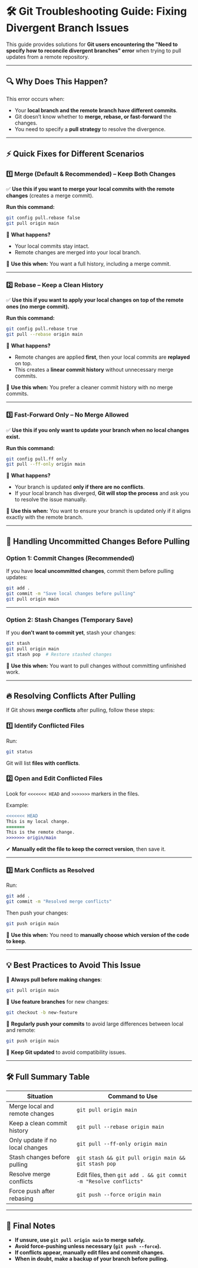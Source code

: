# **🛠 Git Troubleshooting Guide: Fixing Divergent Branch Issues**  

This guide provides solutions for **Git users encountering the "Need to specify how to reconcile divergent branches" error** when trying to pull updates from a remote repository.  

---  

## **🔍 Why Does This Happen?**  
This error occurs when:  
- Your **local branch and the remote branch have different commits**.  
- Git doesn’t know whether to **merge, rebase, or fast-forward** the changes.  
- You need to specify a **pull strategy** to resolve the divergence.  

---

## **⚡ Quick Fixes for Different Scenarios**  

### **1️⃣ Merge (Default & Recommended) – Keep Both Changes**  
✅ **Use this if you want to merge your local commits with the remote changes** (creates a merge commit).  

**Run this command:**  
```sh
git config pull.rebase false
git pull origin main
```
📝 **What happens?**  
- Your local commits stay intact.  
- Remote changes are merged into your local branch.  

📌 **Use this when:** You want a full history, including a merge commit.  

---

### **2️⃣ Rebase – Keep a Clean History**  
✅ **Use this if you want to apply your local changes on top of the remote ones (no merge commit).**  

**Run this command:**  
```sh
git config pull.rebase true
git pull --rebase origin main
```
📝 **What happens?**  
- Remote changes are applied **first**, then your local commits are **replayed** on top.  
- This creates a **linear commit history** without unnecessary merge commits.  

📌 **Use this when:** You prefer a cleaner commit history with no merge commits.  

---

### **3️⃣ Fast-Forward Only – No Merge Allowed**  
✅ **Use this if you only want to update your branch when no local changes exist.**  

**Run this command:**  
```sh
git config pull.ff only
git pull --ff-only origin main
```
📝 **What happens?**  
- Your branch is updated **only if there are no conflicts**.  
- If your local branch has diverged, **Git will stop the process** and ask you to resolve the issue manually.  

📌 **Use this when:** You want to ensure your branch is updated only if it aligns exactly with the remote branch.  

---

## **🔄 Handling Uncommitted Changes Before Pulling**  

### **Option 1: Commit Changes** (Recommended)  
If you have **local uncommitted changes**, commit them before pulling updates:  
```sh
git add .
git commit -m "Save local changes before pulling"
git pull origin main
```

---

### **Option 2: Stash Changes (Temporary Save)**  
If you **don’t want to commit yet**, stash your changes:  
```sh
git stash
git pull origin main
git stash pop  # Restore stashed changes
```

📌 **Use this when:** You want to pull changes without committing unfinished work.  

---

## **🔥 Resolving Conflicts After Pulling**
If Git shows **merge conflicts** after pulling, follow these steps:  

### **1️⃣ Identify Conflicted Files**  
Run:  
```sh
git status
```
Git will list **files with conflicts**.  

### **2️⃣ Open and Edit Conflicted Files**  
Look for `<<<<<<< HEAD` and `>>>>>>>` markers in the files.  

Example:  
```diff
<<<<<<< HEAD
This is my local change.
=======
This is the remote change.
>>>>>>> origin/main
```
✔ **Manually edit the file to keep the correct version**, then save it.  

---

### **3️⃣ Mark Conflicts as Resolved**  
Run:  
```sh
git add .
git commit -m "Resolved merge conflicts"
```

Then push your changes:  
```sh
git push origin main
```

📌 **Use this when:** You need to **manually choose which version of the code to keep**.  

---

## **💡 Best Practices to Avoid This Issue**  

🔹 **Always pull before making changes**:  
```sh
git pull origin main
```
🔹 **Use feature branches** for new changes:  
```sh
git checkout -b new-feature
```
🔹 **Regularly push your commits** to avoid large differences between local and remote:  
```sh
git push origin main
```
🔹 **Keep Git updated** to avoid compatibility issues.  

---

## **🛠 Full Summary Table**  

| Situation | Command to Use |
|-----------|---------------|
| Merge local and remote changes | `git pull origin main` |
| Keep a clean commit history | `git pull --rebase origin main` |
| Only update if no local changes | `git pull --ff-only origin main` |
| Stash changes before pulling | `git stash && git pull origin main && git stash pop` |
| Resolve merge conflicts | Edit files, then `git add . && git commit -m "Resolve conflicts"` |
| Force push after rebasing | `git push --force origin main` |

---

## **📜 Final Notes**  

- **If unsure, use `git pull origin main` to merge safely.**  
- **Avoid force-pushing unless necessary (`git push --force`).**  
- **If conflicts appear, manually edit files and commit changes.**  
- **When in doubt, make a backup of your branch before pulling.**  
